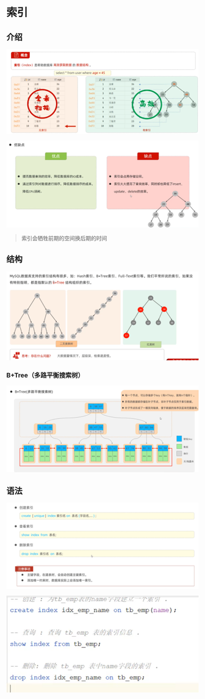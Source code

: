 # 索引

## 介绍

![](images/2024-06-03-22-32-06.png)

![](images/2024-06-03-22-33-04.png)

>索引会牺牲前期的空间换后期的时间

## 结构

![](images/2024-06-03-22-34-15.png)

### B+Tree（多路平衡搜索树）

![](images/2024-06-03-22-35-17.png)

## 语法

![](images/2024-06-03-22-37-42.png)

![](images/2024-06-03-22-38-12.png)

